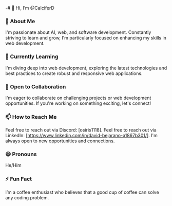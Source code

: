 -# 👋 Hi, I’m @CalciferD

### 👀 About Me
I'm passionate about AI, web, and software development. Constantly striving to learn and grow, I'm particularly focused on enhancing my skills in web development.

### 🌱 Currently Learning
I'm diving deep into web development, exploring the latest technologies and best practices to create robust and responsive web applications.

### 💼 Open to Collaboration
I'm eager to collaborate on challenging projects or web development opportunities. If you're working on something exciting, let's connect!

### 📫 How to Reach Me
Feel free to reach out via Discord: [osiris1118].
Feel free to reach out via LinkedIn: [https://www.linkedin.com/in/david-bejarano-a1867b301/].
I'm always open to new opportunities and connections.

### 😄 Pronouns
He/Him

### ⚡ Fun Fact
 I’m a coffee enthusiast who believes that a good cup of coffee can solve any coding problem.



<!---
CalciferD/CalciferD is a ✨ special ✨ repository because its `README.md` (this file) appears on your GitHub profile.
You can click the Preview link to take a look at your changes.
--->
